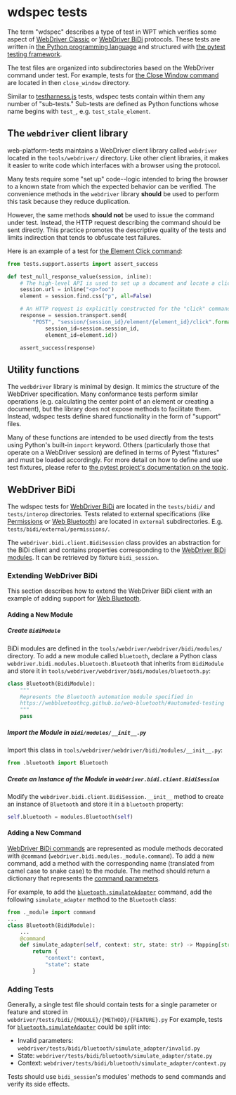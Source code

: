 # wdspec tests

The term "wdspec" describes a type of test in WPT which verifies some aspect of
[WebDriver Classic](https://w3c.github.io/webdriver/) or 
[WebDriver BiDi](https://w3c.github.io/webdriver-bidi) protocols. These tests are
written in [the Python programming language](https://www.python.org/) and
structured with [the pytest testing
framework](https://docs.pytest.org/en/latest/).

The test files are organized into subdirectories based on the WebDriver
command under test. For example, tests for [the Close Window
command](https://w3c.github.io/webdriver/#close-window) are located in then
`close_window` directory.

Similar to [testharness.js](testharness) tests, wdspec tests contain within
them any number of "sub-tests." Sub-tests are defined as Python functions whose
name begins with `test_`, e.g. `test_stale_element`.

## The `webdriver` client library

web-platform-tests maintains a WebDriver client library called `webdriver`
located in the `tools/webdriver/` directory. Like other client libraries, it
makes it easier to write code which interfaces with a browser using the
protocol.

Many tests require some "set up" code--logic intended to bring the browser to a
known state from which the expected behavior can be verified. The convenience
methods in the `webdriver` library **should** be used to perform this task
because they reduce duplication.

However, the same methods **should not** be used to issue the command under
test. Instead, the HTTP request describing the command should be sent directly.
This practice promotes the descriptive quality of the tests and limits
indirection that tends to obfuscate test failures.

Here is an example of a test for [the Element Click
command](https://w3c.github.io/webdriver/#element-click):

```python
from tests.support.asserts import assert_success

def test_null_response_value(session, inline):
    # The high-level API is used to set up a document and locate a click target
    session.url = inline("<p>foo")
    element = session.find.css("p", all=False)

    # An HTTP request is explicitly constructed for the "click" command itself
    response = session.transport.send(
        "POST", "session/{session_id}/element/{element_id}/click".format(
            session_id=session.session_id,
            element_id=element.id))

    assert_success(response)
```

## Utility functions

The `wedbdriver` library is minimal by design. It mimics the structure of the
WebDriver specification. Many conformance tests perform similar operations
(e.g. calculating the center point of an element or creating a document), but
the library does not expose methods to facilitate them. Instead, wdspec tests
define shared functionality in the form of "support" files.

Many of these functions are intended to be used directly from the tests using
Python's built-in `import` keyword. Others (particularly those that operate on
a WebDriver session) are defined in terms of Pytest "fixtures" and must be
loaded accordingly. For more detail on how to define and use test fixtures,
please refer to [the pytest project's documentation on the
topic](https://docs.pytest.org/en/latest/fixture.html).

## WebDriver BiDi

The wdspec tests for [WebDriver BiDi](https://w3c.github.io/webdriver-bidi) are 
located in the `tests/bidi/` and `tests/interop` directories. Tests related to 
external specifications (like [Permissions](https://www.w3.org/TR/permissions/) or 
[Web Bluetooth](https://webbluetoothcg.github.io/web-bluetooth)) are located in 
`external` subdirectories. E.g. `tests/bidi/external/permissions/`. 

The `webdriver.bidi.client.BidiSession` class provides an abstraction for the BiDi 
client and contains properties corresponding to the 
[WebDriver BiDi modules](https://w3c.github.io/webdriver-bidi/#protocol-modules). It 
can be retrieved by fixture `bidi_session`.  

### Extending WebDriver BiDi

This section describes how to extend the WebDriver BiDi client with an example of 
adding support for [Web Bluetooth](https://webbluetoothcg.github.io/web-bluetooth).

#### Adding a New Module

##### Create `BidiModule`

BiDi modules are defined in the `tools/webdriver/webdriver/bidi/modules/` directory.
To add a new module called `bluetooth`, declare a Python class 
`webdriver.bidi.modules.bluetooth.Bluetooth` that inherits from `BidiModule` and 
store it in `tools/webdriver/webdriver/bidi/modules/bluetooth.py`:

```python
class Bluetooth(BidiModule):
    """
    Represents the Bluetooth automation module specified in
    https://webbluetoothcg.github.io/web-bluetooth/#automated-testing
    """
    pass
```

##### Import the Module in `bidi/modules/__init__.py`

Import this class in `tools/webdriver/webdriver/bidi/modules/__init__.py`:

```python
from .bluetooth import Bluetooth
```

##### Create an Instance of the Module in `webdriver.bidi.client.BidiSession`

Modify the `webdriver.bidi.client.BidiSession.__init__` method to create an instance 
of `Bluetooth` and store it in a `bluetooth` property:

```python
self.bluetooth = modules.Bluetooth(self)
```

#### Adding a New Command

[WebDriver BiDi commands](https://w3c.github.io/webdriver-bidi/#commands) are 
represented as module methods decorated with 
`@command` (`webdriver.bidi.modules._module.command`). To add a new command, add 
a method with the corresponding name (translated from camel case to snake case) to 
the module. The method should return a dictionary that represents the 
[command parameters](https://w3c.github.io/webdriver-bidi/#command-command-parameters).

For example, to add the 
[`bluetooth.simulateAdapter`](https://w3c.github.io/webdriver-bidi/#command-command-parameters)
command, add the following `simulate_adapter` method to the `Bluetooth` class:

```python
from ._module import command
...
class Bluetooth(BidiModule):
    ...
    @command
    def simulate_adapter(self, context: str, state: str) -> Mapping[str, Any]:
        return {
            "context": context,
            "state": state
        }
```

### Adding Tests

Generally, a single test file should contain tests for a single parameter or feature 
and stored in `webdriver/tests/bidi/{MODULE}/{METHOD}/{FEATURE}.py`
For example, tests for 
[`bluetooth.simulateAdapter`](https://webbluetoothcg.github.io/web-bluetooth/#bluetooth-simulateAdapter-command) 
could be split into:
* Invalid parameters: `webdriver/tests/bidi/bluetooth/simulate_adapter/invalid.py`
* State: `webdriver/tests/bidi/bluetooth/simulate_adapter/state.py`
* Context: `webdriver/tests/bidi/bluetooth/simulate_adapter/context.py`

Tests should use `bidi_session`'s modules' methods to send commands and verify its 
side effects.
